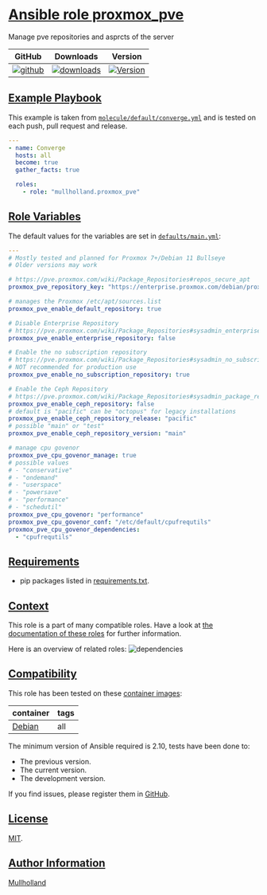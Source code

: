 # [Ansible role proxmox_pve](#proxmox_pve)

Manage pve repositories and asprcts of the server

|GitHub|Downloads|Version|
|------|---------|-------|
|[![github](https://github.com/mullholland/ansible-role-proxmox_pve/actions/workflows/molecule.yml/badge.svg)](https://github.com/mullholland/ansible-role-proxmox_pve/actions/workflows/molecule.yml)|[![downloads](https://img.shields.io/ansible/role/d/mullholland/proxmox_pve)](https://galaxy.ansible.com/mullholland/proxmox_pve)|[![Version](https://img.shields.io/github/release/mullholland/ansible-role-proxmox_pve.svg)](https://github.com/mullholland/ansible-role-proxmox_pve/releases/)|
## [Example Playbook](#example-playbook)

This example is taken from [`molecule/default/converge.yml`](https://github.com/mullholland/ansible-role-proxmox_pve/blob/master/molecule/default/converge.yml) and is tested on each push, pull request and release.

```yaml
---
- name: Converge
  hosts: all
  become: true
  gather_facts: true

  roles:
    - role: "mullholland.proxmox_pve"
```



## [Role Variables](#role-variables)

The default values for the variables are set in [`defaults/main.yml`](https://github.com/mullholland/ansible-role-proxmox_pve/blob/master/defaults/main.yml):

```yaml
---
# Mostly tested and planned for Proxmox 7+/Debian 11 Bullseye
# Older versions may work

# https://pve.proxmox.com/wiki/Package_Repositories#repos_secure_apt
proxmox_pve_repository_key: "https://enterprise.proxmox.com/debian/proxmox-release-{{ ansible_distribution_release }}.gpg"

# manages the Proxmox /etc/apt/sources.list
proxmox_pve_enable_default_repository: true

# Disable Enterprise Repository
# https://pve.proxmox.com/wiki/Package_Repositories#sysadmin_enterprise_repo
proxmox_pve_enable_enterprise_repository: false

# Enable the no subscription repository
# https://pve.proxmox.com/wiki/Package_Repositories#sysadmin_no_subscription_repo
# NOT recommended for production use
proxmox_pve_enable_no_subscription_repository: true

# Enable the Ceph Repository
# https://pve.proxmox.com/wiki/Package_Repositories#sysadmin_package_repositories_ceph
proxmox_pve_enable_ceph_repository: false
# default is "pacific" can be "octopus" for legacy installations
proxmox_pve_enable_ceph_repository_release: "pacific"
# possible "main" or "test"
proxmox_pve_enable_ceph_repository_version: "main"

# manage cpu govenor
proxmox_pve_cpu_govenor_manage: true
# possible values
# - "conservative"
# - "ondemand"
# - "userspace"
# - "powersave"
# - "performance"
# - "schedutil"
proxmox_pve_cpu_govenor: "performance"
proxmox_pve_cpu_govenor_conf: "/etc/default/cpufrequtils"
proxmox_pve_cpu_govenor_dependencies:
  - "cpufrequtils"
```

## [Requirements](#requirements)

- pip packages listed in [requirements.txt](https://github.com/mullholland/ansible-role-proxmox_pve/blob/master/requirements.txt).


## [Context](#context)

This role is a part of many compatible roles. Have a look at [the documentation of these roles](https://mullholland.net) for further information.

Here is an overview of related roles:
![dependencies](https://raw.githubusercontent.com/mullholland/ansible-role-proxmox_pve/png/requirements.png "Dependencies")

## [Compatibility](#compatibility)

This role has been tested on these [container images](https://hub.docker.com/u/mullholland):

|container|tags|
|---------|----|
|[Debian](https://hub.docker.com/r/mullholland/debian)|all|

The minimum version of Ansible required is 2.10, tests have been done to:

- The previous version.
- The current version.
- The development version.

If you find issues, please register them in [GitHub](https://github.com/mullholland/ansible-role-proxmox_pve/issues).

## [License](#license)

[MIT](https://github.com/mullholland/ansible-role-proxmox_pve/blob/master/LICENSE).

## [Author Information](#author-information)

[Mullholland](https://mullholland.net)
